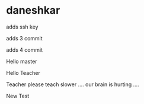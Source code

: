 # daneshkar


adds ssh key

adds 3 commit


adds 4 commit

Hello master




Hello Teacher

Teacher please teach slower .... our brain is hurting .... 

New Test